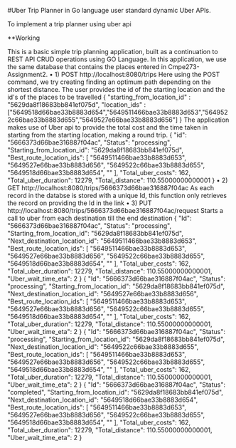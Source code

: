 #Uber Trip Planner in Go language user standard dynamic Uber APIs.

To implement a trip planner using uber api

**Working

This is a basic simple trip planning application, built as a continuation to REST API CRUD operations using GO Language. In this application, we use the same database that contains the places entered in Cmpe273-Assignment2.
•	1) POST  http://localhost:8080/trips
Here using the POST command, we try creating finding an optimum path depending on the shortest distance. The user provides the id of the starting location and the id's of the places to be travelled
{
"starting_from_location_id" : "5629da8f18683bb841ef075d",
"location_ids" : ["5649518d66bae33b8883d654","5649511466bae33b8883d653","5649522c66bae33b8883d655","5649527e66bae33b8883d656"] }
The application makes use of Uber api to provide the total cost and the time taken in starting from the starting location, making a round trip.
{
"id": "5666373d66bae316887f04ac",
"Status": "processing",
"Starting_from_location_id": "5629da8f18683bb841ef075d",
"Best_route_location_ids": [
"5649511466bae33b8883d653",
"5649527e66bae33b8883d656",
"5649522c66bae33b8883d655",
"5649518d66bae33b8883d654",
"" ],
"Total_uber_costs": 162,
"Total_uber_duration": 12279,
"Total_distance": 110.55000000000001
}
•	2) GET  http://localhost:8080/trips/5666373d66bae316887f04ac
As each record in the databse is stored with a unique Id, this function only retrieves the record on providing the Id in the link
•	3) PUT  http://localhost:8080/trips/5666373d66bae316887f04ac/request
Starts a call to uber from each destination till the end destination
{ "Id": "5666373d66bae316887f04ac", "Status": "processing", "Starting_from_location_id": "5629da8f18683bb841ef075d", "Next_destination_location_id": "5649511466bae33b8883d653", "Best_route_location_ids": [ "5649511466bae33b8883d653", "5649527e66bae33b8883d656", "5649522c66bae33b8883d655", "5649518d66bae33b8883d654", "" ], "Total_uber_costs": 162, "Total_uber_duration": 12279, "Total_distance": 110.55000000000001, "Uber_wait_time_eta": 2 }
{ "Id": "5666373d66bae316887f04ac", "Status": "processing", "Starting_from_location_id": "5629da8f18683bb841ef075d", "Next_destination_location_id": "5649527e66bae33b8883d656", "Best_route_location_ids": [ "5649511466bae33b8883d653", "5649527e66bae33b8883d656", "5649522c66bae33b8883d655", "5649518d66bae33b8883d654", "" ], "Total_uber_costs": 162, "Total_uber_duration": 12279, "Total_distance": 110.55000000000001, "Uber_wait_time_eta": 2 }
{ "Id": "5666373d66bae316887f04ac", "Status": "processing", "Starting_from_location_id": "5629da8f18683bb841ef075d", "Next_destination_location_id": "5649522c66bae33b8883d655", "Best_route_location_ids": [ "5649511466bae33b8883d653", "5649527e66bae33b8883d656", "5649522c66bae33b8883d655", "5649518d66bae33b8883d654", "" ], "Total_uber_costs": 162, "Total_uber_duration": 12279, "Total_distance": 110.55000000000001, "Uber_wait_time_eta": 2 }
{ "Id": "5666373d66bae316887f04ac", "Status": "completed", "Starting_from_location_id": "5629da8f18683bb841ef075d", "Next_destination_location_id": "5649518d66bae33b8883d654", "Best_route_location_ids": [ "5649511466bae33b8883d653", "5649527e66bae33b8883d656", "5649522c66bae33b8883d655", "5649518d66bae33b8883d654", "" ], "Total_uber_costs": 162, "Total_uber_duration": 12279, "Total_distance": 110.55000000000001, "Uber_wait_time_eta": 2 }

